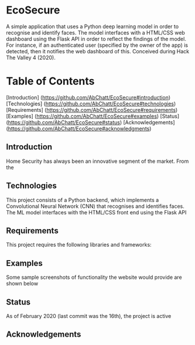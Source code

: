 # EcoSecure
 A simple application that uses a Python deep learning model in order to recognise and identify faces. The model interfaces with a HTML/CSS web dashboard using the Flask API in order to reflect the findings of the model. For instance, if an authenticated user (specified by the owner of the app) is detected, then it notifies the web dashboard of this. Conceived during Hack The Valley 4 (2020).

# Table of Contents
[Introduction] (https://github.com/AbChatt/EcoSecure#introduction)
[Technologies] (https://github.com/AbChatt/EcoSecure#technologies)
[Requirements] (https://github.com/AbChatt/EcoSecure#requirements)
[Examples]     (https://github.com/AbChatt/EcoSecure#examples)
[Status]       (https://github.com/AbChatt/EcoSecure#status)
[Acknowledgements] (https://github.com/AbChatt/EcoSecure#acknowledgments)

## Introduction 
Home Security has always been an innovative segment of the market. From the 

## Technologies
This project consists of a Python backend, which implements a Convolutional Neural Network (CNN) that recognises and identifies faces. The ML model interfaces with the HTML/CSS front end using the Flask API

## Requirements
This project requires the following libraries and frameworks:

## Examples
Some sample screenshots of functionality the website would provide are shown below

## Status
As of February 2020 (last commit was the 16th), the project is active

## Acknowledgements

